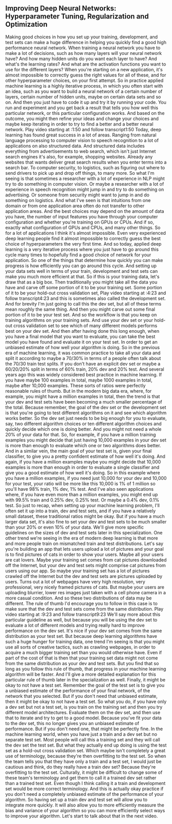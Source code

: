 ## Improving Deep Neural Networks: Hyperparameter Tuning, Regularization and Optimization

Making good choices in how you set up your training, development, and test sets can make a huge difference in helping you quickly find a good high performance neural network. When training a neural network you have to make a lot of decisions, such as how many layers will your neural network have? And how many hidden units do you want each layer to have? And what's the learning rates? And what are the activation functions you want to use for the different layers? When you're starting on a new application, it's almost impossible to correctly guess the right values for all of these, and for other hyperparameter choices, on your first attempt. So in practice applied machine learning is a highly iterative process, in which you often start with an idea, such as you want to build a neural network of a certain number of layers, certain number of hidden units, maybe on certain data sets and so on. And then you just have to code it up and try it by running your code. You run and experiment and you get back a result that tells you how well this particular network, or this particular configuration works. And based on the outcome, you might then refine your ideas and change your choices and maybe keep iterating in order to try to find a better and a better neural network.
Play video starting at :1:50 and follow transcript1:50
Today, deep learning has found great success in a lot of areas. Ranging from natural language processing to computer vision to speech recognition to a lot of applications on also structured data. And structured data includes everything from advertisements to web search, which isn't just Internet search engines it's also, for example, shopping websites. Already any websites that wants deliver great search results when you enter terms into a search bar. To computer security, to logistics, such as figuring out where to send drivers to pick up and drop off things, to many more. So what I'm seeing is that sometimes a researcher with a lot of experience in NLP might try to do something in computer vision. Or maybe a researcher with a lot of experience in speech recognition might jump in and try to do something on advertising. Or someone from security might want to jump in and do something on logistics. And what I've seen is that intuitions from one domain or from one application area often do not transfer to other application areas. And the best choices may depend on the amount of data you have, the number of input features you have through your computer configuration and whether you're training on GPUs or CPUs. And if so, exactly what configuration of GPUs and CPUs, and many other things. So for a lot of applications I think it's almost impossible. Even very experienced deep learning people find it almost impossible to correctly guess the best choice of hyperparameters the very first time. And so today, applied deep learning is a very iterative process where you just have to go around this cycle many times to hopefully find a good choice of network for your application. So one of the things that determine how quickly you can make progress is how efficiently you can go around this cycle. And setting up your data sets well in terms of your train, development and test sets can make you much more efficient at that. So if this is your training data, let's draw that as a big box. Then traditionally you might take all the data you have and carve off some portion of it to be your training set. Some portion of it to be your hold-out cross validation set,
Play video starting at :4:23 and follow transcript4:23
and this is sometimes also called the development set. And for brevity I'm just going to call this the dev set, but all of these terms mean roughly the same thing. And then you might carve out some final portion of it to be your test set. And so the workflow is that you keep on training algorithms on your training sets. And use your dev set or your hold-out cross validation set to see which of many different models performs best on your dev set. And then after having done this long enough, when you have a final model that you want to evaluate, you can take the best model you have found and evaluate it on your test set. In order to get an unbiased estimate of how well your algorithm is doing. So in the previous era of machine learning, it was common practice to take all your data and split it according to maybe a 70/30% in terms of a people often talk about the 70/30 train test splits. If you don't have an explicit dev set or maybe a 60/20/20% split in terms of 60% train, 20% dev and 20% test. And several years ago this was widely considered best practice in machine learning. If you have maybe 100 examples in total, maybe 1000 examples in total, maybe after 10,000 examples. These sorts of ratios were perfectly reasonable rules of thumb. But in the modern big data era, where, for example, you might have a million examples in total, then the trend is that your dev and test sets have been becoming a much smaller percentage of the total. Because remember, the goal of the dev set or the development set is that you're going to test different algorithms on it and see which algorithm works better. So the dev set just needs to be big enough for you to evaluate, say, two different algorithm choices or ten different algorithm choices and quickly decide which one is doing better. And you might not need a whole 20% of your data for that. So, for example, if you have a million training examples you might decide that just having 10,000 examples in your dev set is more than enough to evaluate which one or two algorithms does better. And in a similar vein, the main goal of your test set is, given your final classifier, to give you a pretty confident estimate of how well it's doing. And again, if you have a million examples maybe you might decide that 10,000 examples is more than enough in order to evaluate a single classifier and give you a good estimate of how well it's doing. So in this example where you have a million examples, if you need just 10,000 for your dev and 10,000 for your test, your ratio will be more like this 10,000 is 1% of 1 million so you'll have 98% train, 1% dev, 1% test. And I've also seen applications where, if you have even more than a million examples, you might end up with 99.5% train and 0.25% dev, 0.25% test. Or maybe a 0.4% dev, 0.1% test. So just to recap, when setting up your machine learning problem, I'll often set it up into a train, dev and test sets, and if you have a relatively small dataset, these traditional ratios might be okay. But if you have a much larger data set, it's also fine to set your dev and test sets to be much smaller than your 20% or even 10% of your data. We'll give more specific guidelines on the sizes of dev and test sets later in this specialization. One other trend we're seeing in the era of modern deep learning is that more and more people train on mismatched train and test distributions. Let's say you're building an app that lets users upload a lot of pictures and your goal is to find pictures of cats in order to show your users. Maybe all your users are cat lovers. Maybe your training set comes from cat pictures downloaded off the Internet, but your dev and test sets might comprise cat pictures from users using our app. So maybe your training set has a lot of pictures crawled off the Internet but the dev and test sets are pictures uploaded by users. Turns out a lot of webpages have very high resolution, very professional, very nicely framed pictures of cats. But maybe your users are uploading blurrier, lower res images just taken with a cell phone camera in a more casual condition. And so these two distributions of data may be different. The rule of thumb I'd encourage you to follow in this case is to make sure that the dev and test sets come from the same distribution.
Play video starting at :9:23 and follow transcript9:23
We'll say more about this particular guideline as well, but because you will be using the dev set to evaluate a lot of different models and trying really hard to improve performance on the dev set. It's nice if your dev set comes from the same distribution as your test set. But because deep learning algorithms have such a huge hunger for training data, one trend I'm seeing is that you might use all sorts of creative tactics, such as crawling webpages, in order to acquire a much bigger training set than you would otherwise have. Even if part of the cost of that is then that your training set data might not come from the same distribution as your dev and test sets. But you find that so long as you follow this rule of thumb, that progress in your machine learning algorithm will be faster. And I'll give a more detailed explanation for this particular rule of thumb later in the specialization as well. Finally, it might be okay to not have a test set. Remember the goal of the test set is to give you a unbiased estimate of the performance of your final network, of the network that you selected. But if you don't need that unbiased estimate, then it might be okay to not have a test set. So what you do, if you have only a dev set but not a test set, is you train on the training set and then you try different model architectures. Evaluate them on the dev set, and then use that to iterate and try to get to a good model. Because you've fit your data to the dev set, this no longer gives you an unbiased estimate of performance. But if you don't need one, that might be perfectly fine. In the machine learning world, when you have just a train and a dev set but no separate test set. Most people will call this a training set and they will call the dev set the test set. But what they actually end up doing is using the test set as a hold-out cross validation set. Which maybe isn't completely a great use of terminology, because they're then overfitting to the test set. So when the team tells you that they have only a train and a test set, I would just be cautious and think, do they really have a train dev set? Because they're overfitting to the test set. Culturally, it might be difficult to change some of these team's terminology and get them to call it a trained dev set rather than a trained test set. Even though I think calling it a train and development set would be more correct terminology. And this is actually okay practice if you don't need a completely unbiased estimate of the performance of your algorithm. So having set up a train dev and test set will allow you to integrate more quickly. It will also allow you to more efficiently measure the bias and variance of your algorithm so you can more efficiently select ways to improve your algorithm. Let's start to talk about that in the next video.
